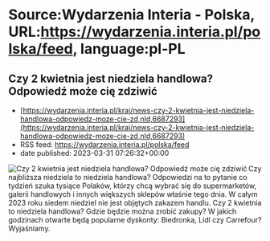 # Source:Wydarzenia Interia - Polska, URL:https://wydarzenia.interia.pl/polska/feed, language:pl-PL

## Czy 2 kwietnia jest niedziela handlowa? Odpowiedź może cię zdziwić
 - [https://wydarzenia.interia.pl/kraj/news-czy-2-kwietnia-jest-niedziela-handlowa-odpowiedz-moze-cie-zd,nId,6687293](https://wydarzenia.interia.pl/kraj/news-czy-2-kwietnia-jest-niedziela-handlowa-odpowiedz-moze-cie-zd,nId,6687293)
 - RSS feed: https://wydarzenia.interia.pl/polska/feed
 - date published: 2023-03-31 07:26:32+00:00

<p><a href="https://wydarzenia.interia.pl/kraj/news-czy-2-kwietnia-jest-niedziela-handlowa-odpowiedz-moze-cie-zd,nId,6687293"><img align="left" alt="Czy 2 kwietnia jest niedziela handlowa? Odpowiedź może cię zdziwić" src="https://i.iplsc.com/czy-2-kwietnia-jest-niedziela-handlowa-odpowiedz-moze-cie-zd/000GYPNMVUNPN5O4-C321.jpg" /></a>Czy najbliższa niedziela to niedziela handlowa? Odpowiedzi na to pytanie co tydzień szuka tysiące Polaków, którzy chcą wybrać się do supermarketów, galerii handlowych i innych większych sklepów właśnie tego dnia. W całym 2023 roku siedem niedziel nie jest objętych zakazem handlu. Czy 2 kwietnia to niedziela handlowa? Gdzie będzie można zrobić zakupy? W jakich godzinach otwarte będą popularne dyskonty: Biedronka, Lidl czy Carrefour? Wyjaśniamy.</p><br clear="all" />

